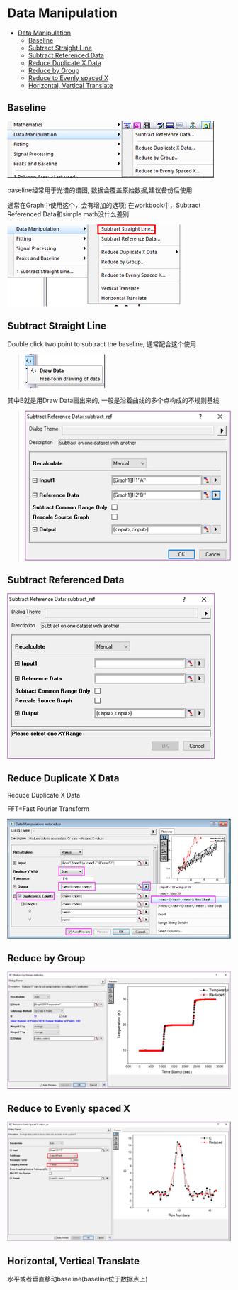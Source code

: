# Data Manipulation

<!-- TOC -->

- [Data Manipulation](#data-manipulation)
    - [Baseline](#baseline)
    - [Subtract Straight Line](#subtract-straight-line)
    - [Subtract Referenced Data](#subtract-referenced-data)
    - [Reduce Duplicate X Data](#reduce-duplicate-x-data)
    - [Reduce by Group](#reduce-by-group)
    - [Reduce to Evenly spaced X](#reduce-to-evenly-spaced-x)
    - [Horizontal, Vertical Translate](#horizontal-vertical-translate)

<!-- /TOC -->

## Baseline

![](res/mani01.png)

baseline经常用于光谱的谱图, 数据会覆盖原始数据,建议备份后使用

通常在Graph中使用这个，会有增加的选项; 在workbook中，Subtract Referenced Data和simple math没什么差别

![](res/mani02.png)

## Subtract Straight Line

Double click two point to subtract the baseline,
通常配合这个使用
> ![](res/mani03.png)

其中B就是用Draw Data画出来的, 一般是沿着曲线的多个点构成的不规则基线
> ![](res/mani04.png)

## Subtract Referenced Data

![](res/mani05.png)

## Reduce Duplicate X Data

Reduce Duplicate X Data

FFT=Fast Fourier Transform

![](res/mani06.png)

## Reduce by Group

![](res/mani07.png)

## Reduce to Evenly spaced X

![](res/mani08.png)

## Horizontal, Vertical Translate

水平或者垂直移动baseline(baseline位于数据点上)